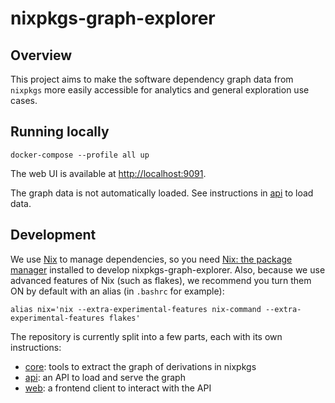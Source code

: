 # nixpkgs-graph-explorer

## Overview

This project aims to make the software dependency graph data from `nixpkgs` more easily accessible for analytics and general exploration use cases.

## Running locally

```
docker-compose --profile all up
```

The web UI is available at [http://localhost:9091](http://localhost:9091).

The graph data is not automatically loaded.
See instructions in [api](./api) to load data.

<!-- TODO add instructions to load data here -->

## Development

We use [Nix](https://nixos.org/) to manage dependencies, so you need
[Nix: the package manager](https://nixos.org/download.html) installed to develop
nixpkgs-graph-explorer. Also, because we use advanced features of Nix (such as flakes), we
recommend you turn them ON by default with an alias (in `.bashrc` for example):

```
alias nix='nix --extra-experimental-features nix-command --extra-experimental-features flakes'
```

The repository is currently split into a few parts, each with its own instructions:

- [core](core): tools to extract the graph of derivations in nixpkgs
- [api](api): an API to load and serve the graph
- [web](web): a frontend client to interact with the API

